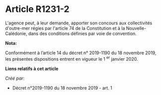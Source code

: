 # Article R1231-2

L'agence peut, à leur demande, apporter son concours aux collectivités d'outre-mer régies par l'article 74 de la Constitution
et à la Nouvelle-Calédonie, dans des conditions définies par voie de convention.

**Nota:**

Conformément à l’article 14 du décret n° 2019-1190 du 18 novembre 2019, les présentes dispositions entrent en vigueur le 1
  <sup>er</sup> janvier 2020.

**Liens relatifs à cet article**

_Créé par_:

  - Décret n°2019-1190 du 18 novembre 2019 - art. 1
